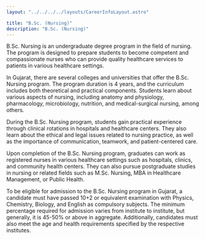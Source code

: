 ```yaml
---
layout: "../../../../layouts/CareerInfoLayout.astro"

title: "B.Sc. (Nursing)"
description: "B.Sc. (Nursing)"
---
```


B.Sc. Nursing is an undergraduate degree program in the field of nursing. The program is designed to prepare students to become competent and compassionate nurses who can provide quality healthcare services to patients in various healthcare settings.

In Gujarat, there are several colleges and universities that offer the B.Sc. Nursing program. The program duration is 4 years, and the curriculum includes both theoretical and practical components. Students learn about various aspects of nursing, including anatomy and physiology, pharmacology, microbiology, nutrition, and medical-surgical nursing, among others.

During the B.Sc. Nursing program, students gain practical experience through clinical rotations in hospitals and healthcare centers. They also learn about the ethical and legal issues related to nursing practice, as well as the importance of communication, teamwork, and patient-centered care.

Upon completion of the B.Sc. Nursing program, graduates can work as registered nurses in various healthcare settings such as hospitals, clinics, and community health centers. They can also pursue postgraduate studies in nursing or related fields such as M.Sc. Nursing, MBA in Healthcare Management, or Public Health.

To be eligible for admission to the B.Sc. Nursing program in Gujarat, a candidate must have passed 10+2 or equivalent examination with Physics, Chemistry, Biology, and English as compulsory subjects. The minimum percentage required for admission varies from institute to institute, but generally, it is 45-50% or above in aggregate. Additionally, candidates must also meet the age and health requirements specified by the respective institutes.
